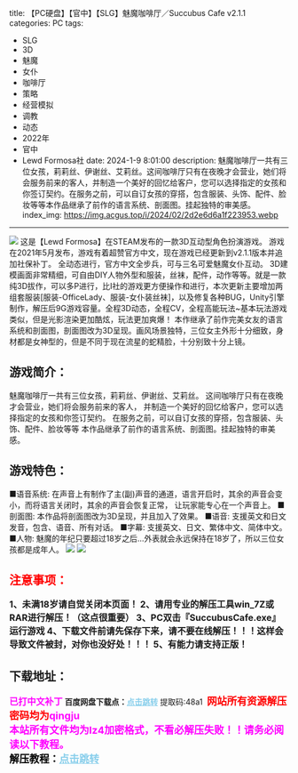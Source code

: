 title: 【PC硬盘】【官中】【SLG】魅魔咖啡厅／Succubus Cafe v2.1.1
categories: PC
tags:
- SLG
- 3D
- 魅魔
- 女仆
- 咖啡厅
- 策略
- 经营模拟
- 调教
- 动态
- 2022年
- 官中
- Lewd Formosa社
date: 2024-1-9 8:01:00
description: 魅魔咖啡厅一共有三位女孩，莉莉丝、伊谢丝、艾莉丝。这间咖啡厅只有在夜晚才会营业，她们将会服务前来的客人，并制造一个美好的回忆给客户，您可以选择指定的女孩和你签订契约。在服务之前，可以自订女孩的穿搭，包含服装、头饰、配件、脸妆等等本作品继承了前作的语言系统、剖面图。挂起独特的审美感。
index_img: https://img.acgus.top/i/2024/02/2d2e6d6a1f223953.webp
---
![](https://img.acgus.top/i/2024/02/2d2e6d6a1f223953.webp)
这是【Lewd Formosa】在STEAM发布的一款3D互动型角色扮演游戏。
游戏在2021年5月发布，游戏有着超赞官方中文，现在游戏已经更新到v2.1.1版本并追加社保补丁。
全动态进行，官方中文全步兵，可与三名可爱魅魔女仆互动。
3D建模画面非常精细，可自由DIY人物外型和服装，丝袜，配件，动作等等。就是一款纯3D拔作，可以多P进行，比I社的游戏更方便操作和进行，本次更新主要增加两组套服装[服装-OfficeLady、服装-女仆装丝袜]，以及修复各种BUG，Unity引擎制作，解压后9G游戏容量。全程3D动态，全程CV，全程高能玩法~基本玩法游戏类似，但是光影渲染更加酷炫，玩法更加爽爆！
本作继承了前作完美女友的语言系统和剖面图，剖面图改为3D呈现。画风场景独特，三位女主外形十分细致，身材都是女神型的，但是不同于现在流星的蛇精脸，十分别致十分上镜。

## 游戏简介：
魅魔咖啡厅一共有三位女孩，莉莉丝、伊谢丝、艾莉丝。
这间咖啡厅只有在夜晚才会营业，她们将会服务前来的客人，
并制造一个美好的回忆给客户，您可以选择指定的女孩和你签订契约。
在服务之前，可以自订女孩的穿搭，包含服装、头饰、配件、脸妆等等
本作品继承了前作的语言系统、剖面图。挂起独特的审美感。

## 游戏特色：
■语音系统:
在声音上有制作了主(副)声音的通道，语言开启时，其余的声音会变小，而将语言关闭时，其余的声音会恢复正常，
让玩家能专心在一个声音上。
■剖面图:
本作品将剖面图改为3D呈现，并且加入了效果。
■语音:
支援英文和日文发音，包含、语音、所有对话。
■字幕:
支援英文、日文、繁体中文、简体中文。
■人物:
魅魔的年纪只要超过18岁之后…外表就会永远保持在18岁了，所以三位女孩都是成年人。
![](https://img.acgus.top/i/2024/02/0481b4de56223957.webp)
![](https://img.acgus.top/i/2024/02/880325a79a224002.webp)








## <font color=#FF0000 >注意事项：</font>
<font size=3><b>1、未满18岁请自觉关闭本页面！
2、请用专业的解压工具win_7Z或RAR进行解压！（这点很重要）
3、PC双击『SuccubusCafe.exe』运行游戏
4、下载文件前请先保存下来，请不要在线解压！！！这样会导致文件被封，对你也没好处！！！
5、有能力请支持正版！</b></font>

## 下载地址：
<font color=#FF00FF size=3><b>已打中文补丁</b></font>
<b>百度网盘下载点：</b><a href="https://pan.baidu.com/s/1GsBgrfgd_Inw7ndrEm6woA?pwd=48a1" style="color: #87CEEB;"><b>点击跳转</b></a> 提取码:48a1
<a style="padding: 0" href="https://post.qingju.org/AD/"><img style="max-width:100%" src="https://img.acgus.top/i/2024/07/478f689b8021d8d499ab43d21acf137a.gif" alt=""></a>
<b><font color=#FF0000 size=4>网站所有资源解压密码均为</b></font><b><font color=#FF00FF size=4>qingju</font><font color=#FF0000 ></font></b><br><b><font color=#FF00FF size=4>本站所有文件均为lz4加密格式，不看必解压失败！！请务必阅读以下教程。</b></font><br><b><font color=#000 size=4>解压教程：</b><a href="https://post.qingju.org/tutorial/000/" style="color: #87CEEB;"><b>点击跳转</b></a>